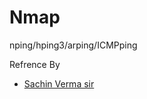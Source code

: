 # Nmap
nping/hping3/arping/ICMPping

Refrence By

- [Sachin Verma sir](https://github.com/orgs/InfoSecWarrior/repositories?type=all)
